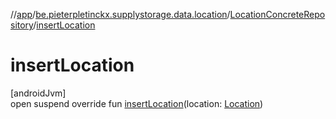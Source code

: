 //[app](../../../index.md)/[be.pieterpletinckx.supplystorage.data.location](../index.md)/[LocationConcreteRepository](index.md)/[insertLocation](insert-location.md)

# insertLocation

[androidJvm]\
open suspend override fun [insertLocation](insert-location.md)(location: [Location](../-location/index.md))
